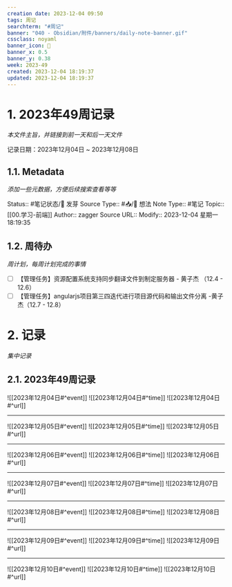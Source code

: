 ```yaml
---
creation date: 2023-12-04 09:50
tags: 周记
searchterm: "#周记"
banner: "040 - Obsidian/附件/banners/daily-note-banner.gif"
cssclass: noyaml
banner_icon: 💌
banner_x: 0.5
banner_y: 0.38
week: 2023-49
created: 2023-12-04 18:19:37
updated: 2023-12-04 18:19:37
---
```


# 1. 2023年49周记录

_本文件主旨，并链接到前一天和后一天文件_

记录日期：2023年12月04日 ~ 2023年12月08日

## 1.1. Metadata

_添加一些元数据，方便后续搜索查看等等_

Status:: #笔记状态/🌱 发芽
Source Type:: #📥/💭 想法 
Note Type:: #笔记
Topic:: [[00.学习-前端]]
Author:: zagger
Source URL::
Modify:: 2023-12-04 星期一 18:19:35

## 1.2. 周待办

_周计划，每周计划完成的事情_

- [ ] 【管理任务】资源配置系统支持同步翻译文件到制定服务器 - 黄子杰 （12.4 - 12.6）
- [ ] 【管理任务】angularjs项目第三四迭代进行项目源代码和输出文件分离 -黄子杰（12.7 - 12.8）

# 2. 记录

_集中记录_

## 2.1. 2023年49周记录
![[2023年12月04日#^event]] 
![[2023年12月04日#^time]] 
![[2023年12月04日#^url]] 

---

![[2023年12月05日#^event]] 
![[2023年12月05日#^time]] 
![[2023年12月05日#^url]] 

---

![[2023年12月06日#^event]] 
![[2023年12月06日#^time]] 
![[2023年12月06日#^url]] 

---

![[2023年12月07日#^event]] 
![[2023年12月07日#^time]] 
![[2023年12月07日#^url]] 

---

![[2023年12月08日#^event]] 
![[2023年12月08日#^time]] 
![[2023年12月08日#^url]] 

---

![[2023年12月09日#^event]] 
![[2023年12月09日#^time]] 
![[2023年12月09日#^url]] 

---

![[2023年12月10日#^event]] 
![[2023年12月10日#^time]] 
![[2023年12月10日#^url]] 


